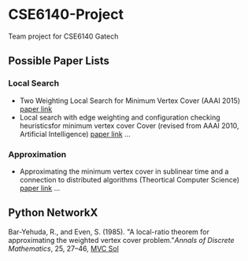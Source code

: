 # CSE6140-Project
Team project for CSE6140 Gatech

## Possible Paper Lists
### Local Search
- Two Weighting Local Search for Minimum Vertex Cover (AAAI 2015) [paper link](https://dl.acm.org/doi/abs/10.5555/2887007.2887161#pill-authors__contentcon)
- Local search with edge weighting and configuration checking heuristicsfor minimum vertex cover Cover (revised from AAAI 2010, Artificial Intelligence) [paper link](https://www.sciencedirect.com/science/article/pii/S0004370211000427)
...

### Approximation
- Approximating the minimum vertex cover in sublinear time and a connection to distributed algorithms (Theortical Computer Science) [paper link](https://www.sciencedirect.com/science/article/pii/S0304397507003696)
...

## Python NetworkX
Bar-Yehuda, R., and Even, S. (1985). "A local-ratio theorem for approximating the weighted vertex cover problem."*Annals of Discrete Mathematics*, 25, 27–46, [MVC Sol](https://networkx.org/documentation/stable/_modules/networkx/algorithms/approximation/vertex_cover.html)